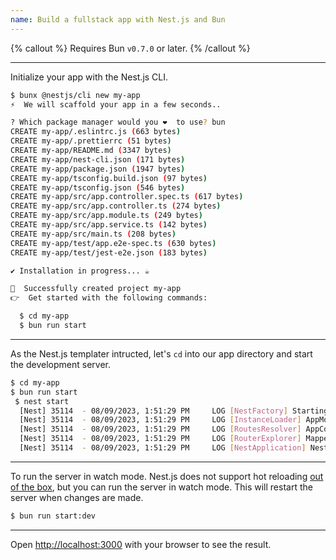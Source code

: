 ```yaml
---
name: Build a fullstack app with Nest.js and Bun
---
```


{% callout %}
Requires Bun `v0.7.0` or later.
{% /callout %}

---

Initialize your app with the Nest.js CLI.

```sh
$ bunx @nestjs/cli new my-app
⚡  We will scaffold your app in a few seconds..

? Which package manager would you ❤️  to use? bun
CREATE my-app/.eslintrc.js (663 bytes)
CREATE my-app/.prettierrc (51 bytes)
CREATE my-app/README.md (3347 bytes)
CREATE my-app/nest-cli.json (171 bytes)
CREATE my-app/package.json (1947 bytes)
CREATE my-app/tsconfig.build.json (97 bytes)
CREATE my-app/tsconfig.json (546 bytes)
CREATE my-app/src/app.controller.spec.ts (617 bytes)
CREATE my-app/src/app.controller.ts (274 bytes)
CREATE my-app/src/app.module.ts (249 bytes)
CREATE my-app/src/app.service.ts (142 bytes)
CREATE my-app/src/main.ts (208 bytes)
CREATE my-app/test/app.e2e-spec.ts (630 bytes)
CREATE my-app/test/jest-e2e.json (183 bytes)

✔ Installation in progress... ☕

🚀  Successfully created project my-app
👉  Get started with the following commands:

  $ cd my-app
  $ bun run start
```

---

As the Nest.js templater intructed, let's `cd` into our app directory and start the development server.

```sh
$ cd my-app
$ bun run start
 $ nest start
  [Nest] 35114  - 08/09/2023, 1:51:29 PM     LOG [NestFactory] Starting Nest application...
  [Nest] 35114  - 08/09/2023, 1:51:29 PM     LOG [InstanceLoader] AppModule dependencies initialized +5ms
  [Nest] 35114  - 08/09/2023, 1:51:29 PM     LOG [RoutesResolver] AppController {/}: +7ms
  [Nest] 35114  - 08/09/2023, 1:51:29 PM     LOG [RouterExplorer] Mapped {/, GET} route +0ms
  [Nest] 35114  - 08/09/2023, 1:51:29 PM     LOG [NestApplication] Nest application successfully started +1ms
```

---

To run the server in watch mode. Nest.js does not support hot reloading [out of the box](https://docs.nestjs.com/recipes/hot-reload), but you can run the server in watch mode. This will restart the server when changes are made.

```sh
$ bun run start:dev
```

---

Open [http://localhost:3000](http://localhost:3000) with your browser to see the result.
